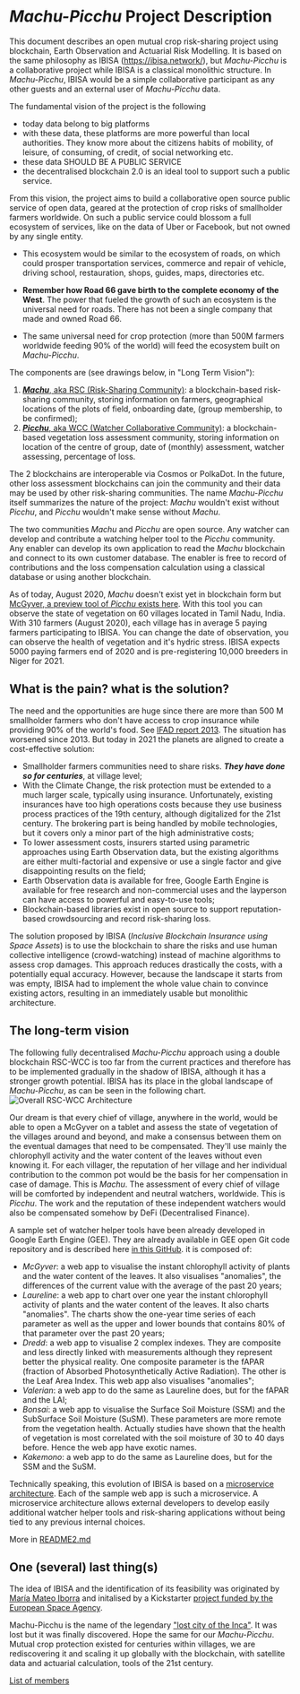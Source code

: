 # _Machu-Picchu_ Project Description
This document describes an open mutual crop risk-sharing project using blockchain, Earth Observation and Actuarial Risk Modelling. It is based on the same philosophy as IBISA (https://ibisa.network/), but _Machu-Picchu_ is a collaborative project while IBISA is a classical monolithic structure. In _Machu-Picchu_, IBISA would be a simple collaborative participant as any other guests and an external user of _Machu-Picchu_ data. 

The fundamental vision of the project is the following
* today data belong to big platforms
* with these data, these platforms are more powerful than local authorities. They know more about the citizens habits of mobility, of leisure, of consuming, of credit, of social networking etc.
* these data SHOULD BE A PUBLIC SERVICE
* the decentralised blockchain 2.0 is an ideal tool to support such a public service.

From this vision, the project aims to build a collaborative open source public service of open data, geared at the protection of crop risks of smallholder farmers worldwide. On such a public service could blossom a full ecosystem of services, like on the data of Uber or Facebook, but not owned by any single entity. 

* This ecosystem would be similar to the ecosystem of roads, on which could prosper transportation services, commerce and repair of vehicle, driving school, restauration, shops, guides, maps, directories etc. 

* **Remember how Road 66 gave birth to the complete economy of the West**. The power that fueled the growth of such an ecosystem is the universal need for roads. There has not been a single company that made and owned Road 66.

* The same universal need for crop protection (more than 500M farmers worldwide feeding 90% of the world) will feed the ecosystem built on _Machu-Picchu_.

The components are (see drawings below, in "Long Term Vision"):

1. [**_Machu_**, aka RSC (Risk-Sharing Community)](https://github.com/kvutien/Top-Level/tree/master/RSC): a blockchain-based risk-sharing community, storing information on farmers, geographical locations of  the plots of field, onboarding date, (group membership, to be confirmed);
2. [**_Picchu_**, aka WCC (Watcher Collaborative Community)](https://github.com/kvutien/Top-Level/tree/master/WCC): a blockchain-based vegetation loss assessment community, storing information on location of the centre of group, date of (monthly) assessment, watcher assessing, percentage of loss.

The 2 blockchains are interoperable via Cosmos or PolkaDot. In the future, other loss assessment blockchains can join the community and their data may be used by other risk-sharing communities. The name _Machu-Picchu_ itself summarizes the nature of the project: _Machu_ wouldn't exist without _Picchu_, and _Picchu_ wouldn't make sense without _Machu_.

The two communities _Machu_ and _Picchu_ are open source. Any watcher can develop and contribute a watching helper tool to the _Picchu_ community. Any enabler can develop its own application to read the _Machu_ blockchain and connect to its own customer database. The enabler is free to record of contributions and the loss compensation calculation using a classical database or using another blockchain.

As of today, August 2020, _Machu_ doesn't exist yet in blockchain form but [McGyver, a preview tool of _Picchu_ exists here](https://ibisa.users.earthengine.app/view/mcgyver3). With this tool you can observe the state of vegetation on 60 villages located in Tamil Nadu, India. With 310 farmers (August 2020), each village has in average 5 paying farmers participating to IBISA. You can change the date of observation, you can observe the health of vegetation and it's hydric stress. IBISA expects 5000 paying farmers end of 2020 and is pre-registering 10,000 breeders in Niger for 2021.

## What is the pain? what is the solution?
The need and the opportunities are huge since there are more than 500 M smallholder farmers who don't have access to crop insurance while providing 90% of the world's food. See [IFAD report 2013](https://www.ifad.org/documents/38714170/40706188/Smallholders+can+feed+the+world_e.pdf/460ca6c2-7621-40d8-9f79-a56f6f8fa75e). The situation has worsened since 2013. But today in 2021 the planets are aligned to create a cost-effective solution:
* Smallholder farmers communities need to share risks. **_They have done so for centuries_**, at village level;
* With the Climate Change, the risk protection must be extended to a much larger scale, typically using insurance. Unfortunately, existing insurances have too high operations costs because they use business process practices of the 19th century, although digitalized for the 21st century. The brokering part is being handled by mobile technologies, but it covers only a minor part of the high administrative costs;
* To lower assessment costs, insurers started using parametric approaches using Earth Observation data, but the existing algorithms are either multi-factorial and expensive or use a single factor and give disappointing results on the field;
* Earth Observation data is available for free, Google Earth Engine is available for free research and non-commercial uses and the layperson can have access to powerful and easy-to-use tools;
* Blockchain-based libraries exist in open source to support reputation-based crowdsourcing and record risk-sharing loss.

The solution proposed by IBISA (_Inclusive Blockchain Insurance using Space Assets_) is to use the blockchain to share the risks and use human collective intelligence (crowd-watching) instead of machine algorithms to assess crop damages. This approach reduces drastically the costs, with a potentially equal accuracy. However, because the landscape it starts from was empty, IBISA had to implement the whole value chain to convince existing actors, resulting in an immediately usable but monolithic architecture. 

## The long-term vision
The following fully decentralised _Machu-Picchu_ approach using a double blockchain RSC-WCC is too far from the current practices and therefore has to be implemented gradually in the shadow of IBISA, although it has a stronger growth potential. IBISA has its place in the global landscape of _Machu-Picchu_, as can be seen in the following chart. ![Overall RSC-WCC Architecture](https://raw.githubusercontent.com/kvutien/Top-Level/master/common/images/20200717%20RSC-WCC%20Overall%20Architecture.png)

Our dream is that every chief of village, anywhere in the world, would be able to open a McGyver on a tablet and assess the state of vegetation of the villages around and beyond, and make a consensus between them on the eventual damages that need to be compensated. They'll use mainly the chlorophyll activity and the water content of the leaves without even knowing it. For each villager, the reputation of her village and her individual contribution to the common pot would be the basis for her compensation in case of damage. This is _Machu_. The assessment of every chief of village will be comforted by independent and neutral watchers, worldwide. This is _Picchu_. The work and the reputation of these independent watchers would also be compensated somehow by DeFi (Decentralised Finance).

A sample set of watcher helper tools have been already developed in Google Earth Engine (GEE). They are already available in GEE open Git code repository and is described here [in this GitHub](https://github.com/kvutien/Top-Level/tree/master/WCC). it is composed of:
* _McGyver_: a web app to visualise the instant chlorophyll activity of plants and the water content of the leaves. It also visualises "anomalies", the differences of the current value with the average of the past 20 years;
* _Laureline_: a web app to chart over one year the instant chlorophyll activity of plants and the water content of the leaves. It also charts "anomalies". The charts show the one-year time series of each parameter as well as the upper and lower bounds that contains 80% of that parameter over the past 20 years;
* _Dredd_: a web app to visualise 2 complex indexes. They are composite and less directly linked with measurements although they represent better the physical reality. One composite parameter is the fAPAR (fraction of Absorbed Photosynthetically Active Radiation). The other is the Leaf Area Index. This web app also visualises "anomalies";
* _Valerian_: a web app to do the same as Laureline does, but for the fAPAR and the LAI;
* _Bonsai_: a web app to visualise the Surface Soil Moisture (SSM) and the SubSurface Soil Moisture (SuSM). These parameters are more remote from the vegetation health. Actually studies have shown that the health of vegetation is most correlated with the soil moisture of 30 to 40  days before. Hence the web app have exotic names.
* _Kakemono_: a web app to do the same as Laureline does, but for the SSM and the SuSM.

Technically speaking, this evolution of IBISA is based on a [microservice architecture](https://en.wikipedia.org/wiki/Microservices). Each of the sample web app is such a microservice. A microservice architecture allows external developers to develop easily additional watcher helper tools and risk-sharing applications without being tied to any previous internal choices.

More in [README2.md](https://github.com/kvutien/Top-Level/blob/master/README2.md)

## One (several) last thing(s)
The idea of IBISA and the identification of its feasibility was originated by [María Mateo Iborra](https://www.linkedin.com/in/mariamateoiborra/) and initalised by a Kickstarter [project funded by the European Space Agency](https://business.esa.int/projects/ibisa-1).

Machu-Picchu is the name of the legendary ["lost city of the Inca"](https://en.wikipedia.org/wiki/Machu_Picchu). It was lost but it was finally discovered. Hope the same for our _Machu-Picchu_. Mutual crop protection existed for centuries within villages, we are rediscovering it and scaling it up globally with the blockchain, with satellite data and actuarial calculation, tools of the 21st century.

[List of members](https://github.com/kvutien/Machu_Picchu_Top-Level/blob/master/members.md)
